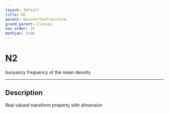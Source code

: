```yaml
---
layout: default
title: N2
parent: WaveVortexTransform
grand_parent: Classes
nav_order: 34
mathjax: true
---
```


#  N2

buoyancy frequency of the mean density


---

## Description
Real valued transform property with dimension 